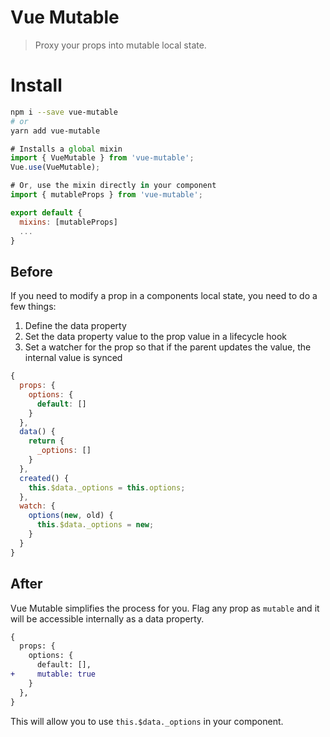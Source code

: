 # Vue Mutable

> Proxy your props into mutable local state.

# Install

```bash
npm i --save vue-mutable
# or
yarn add vue-mutable
```

```js
# Installs a global mixin
import { VueMutable } from 'vue-mutable';
Vue.use(VueMutable);

# Or, use the mixin directly in your component
import { mutableProps } from 'vue-mutable';

export default {
  mixins: [mutableProps]
  ...
}
```

## Before

If you need to modify a prop in a components local state, you need to do a few things:

1. Define the data property
2. Set the data property value to the prop value in a lifecycle hook
3. Set a watcher for the prop so that if the parent updates the value, the internal value is synced

```js
{
  props: {
    options: {
      default: []
    }
  },
  data() {
    return {
      _options: []
    }
  },
  created() {
    this.$data._options = this.options;
  },
  watch: {
    options(new, old) {
      this.$data._options = new;
    }
  }
}
```

## After

Vue Mutable simplifies the process for you. Flag any prop as `mutable` and it will be accessible internally as a data property.

```diff
{
  props: {
    options: {
      default: [],
+     mutable: true
    }
  },
}
```

This will allow you to use `this.$data._options` in your component.
